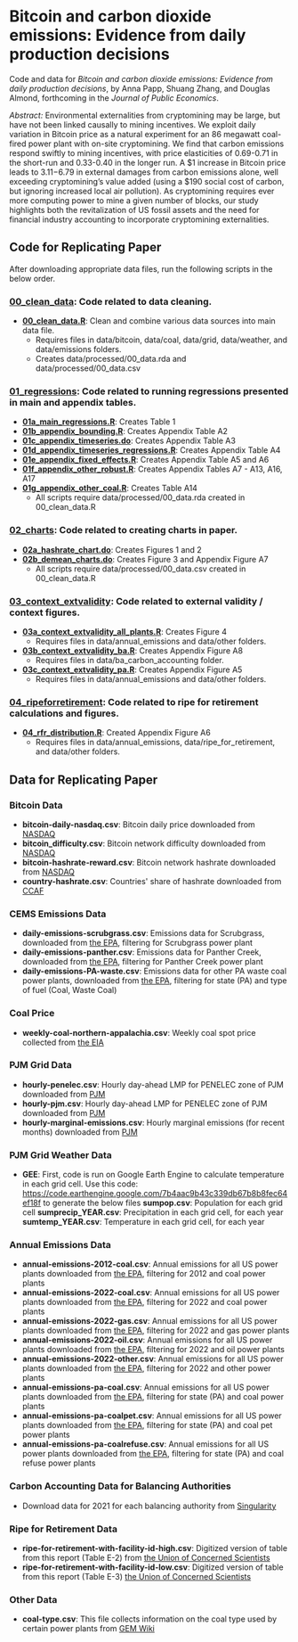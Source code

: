 # Bitcoin and carbon dioxide emissions: Evidence from daily production decisions

Code and data for *Bitcoin and carbon dioxide emissions: Evidence from daily production decisions*, by Anna Papp, Shuang Zhang, and Douglas Almond, forthcoming in the *Journal of Public Economics*. 

*Abstract:* Environmental externalities from cryptomining may be large, but have not been linked causally to mining incentives. We exploit daily variation in Bitcoin price as a natural experiment for an 86 megawatt coal-fired power plant with on-site cryptomining. We find that carbon emissions respond swiftly to mining incentives, with price elasticities of 0.69-0.71 in the short-run and 0.33-0.40 in the longer run. A $1 increase in Bitcoin price leads to $3.11-$6.79 in external damages from carbon emissions alone, well exceeding cryptomining’s value added (using a $190 social cost of carbon, but ignoring increased local air pollution). As cryptomining requires ever more computing power to mine a given number of blocks, our study highlights both the revitalization of US fossil assets and the need for financial industry accounting to incorporate cryptomining externalities.

## Code for Replicating Paper

After downloading appropriate data files, run the following scripts in the below order.
### [__00_clean_data__](code/00_clean_data): Code related to data cleaning.
- [__00_clean_data.R__](code/00_clean_data/00_clean_data.R): Clean and combine various data sources into main data file.
  - Requires files in data/bitcoin, data/coal, data/grid, data/weather, and data/emissions folders.
  - Creates data/processed/00_data.rda and data/processed/00_data.csv
### [__01_regressions__](code/01_regressions): Code related to running regressions presented in main and appendix tables.
- [__01a_main_regressions.R__](code/01_regressions/01a_main_regressions.R): Creates Table 1 
- [__01b_appendix_bounding.R__](code/01_regressions/01b_appendix_bounding.R): Creates Appendix Table A2 
- [__01c_appendix_timeseries.do__](code/01_regressions/01c_appendix_timeseries.do): Creates Appendix Table A3 
- [__01d_appendix_timeseries_regressions.R__](code/01_regressions/01d_appendix_timeseries_regressions.R): Creates Appendix Table A4 
- [__01e_appendix_fixed_effects.R__](code/01_regressions/01e_appendix_fixed_effects.R): Creates Appendix Table A5 and A6 
- [__01f_appendix_other_robust.R__](code/01_regressions/01f_appendix_other_robust.R): Creates Appendix Tables A7 - A13, A16, A17
- [__01g_appendix_other_coal.R__](code/01_regressions/01g_appendix_other_coal.R): Creates Table A14
  - All scripts require data/processed/00_data.rda created in 00_clean_data.R
### [__02_charts__](code/02_charts): Code related to creating charts in paper.
- [__02a_hashrate_chart.do__](code/02_charts/02a_hashrate_chart.do): Creates Figures 1 and 2 
- [__02b_demean_charts.do__](code/02b_demean_charts.do): Creates Figure 3 and Appendix Figure A7
  - All scripts require data/processed/00_data.csv created in 00_clean_data.R
### [__03_context_extvalidity__](code/03_context_extvalidity): Code related to external validity / context figures.
- [__03a_context_extvalidity_all_plants.R__](code/03_context_extvalidity/03a_context_extvalidity_all_plants.R): Creates Figure 4
  - Requires files in data/annual_emissions and data/other folders.
- [__03b_context_extvalidity_ba.R__](code/03_context_extvalidity/03b_context_extvalidity_ba.R): Creates Appendix Figure A8
  - Requires files in data/ba_carbon_accounting folder.
- [__03c_context_extvalidity_pa.R__](code/03_context_extvalidity/03c_context_extvalidity_pa.R): Creates Appendix Figure A5
  - Requires files in data/annual_emissions and data/other folders.
### [__04_ripeforretirement__](code/04_ripeforretirement): Code related to ripe for retirement calculations and figures.
- [__04_rfr_distribution.R__](code/04_ripe_for_retirement/04_rfr_distribution.R): Created Appendix Figure A6
  - Requires files in data/annual_emissions, data/ripe_for_retirement, and data/other folders.

## Data for Replicating Paper

### Bitcoin Data
- __bitcoin-daily-nasdaq.csv__: Bitcoin daily price downloaded from [NASDAQ](https://data.nasdaq.com/data/BCHAIN/MKPRU-bitcoin-market-price-usd)
- __bitcoin_difficulty.csv__: Bitcoin network difficulty downloaded from [NASDAQ](https://data.nasdaq.com/data/BCHAIN/DIFF-bitcoin-difficulty)
- __bitcoin-hashrate-reward.csv__: Bitcoin network hashrate downloaded from [NASDAQ](https://data.nasdaq.com/data/BCHAIN/HRATE-bitcoin-hash-rate)
- __country-hashrate.csv__: Countries' share of hashrate downloaded from [CCAF](https://ccaf.io/cbnsi/cbeci/mining_map)

### CEMS Emissions Data 
- __daily-emissions-scrubgrass.csv__: Emissions data for Scrubgrass, downloaded from [the EPA](https://campd.epa.gov/data/custom-data-download), filtering for Scrubgrass power plant
- __daily-emissions-panther.csv__: Emissions data for Panther Creek, downloaded from [the EPA](https://campd.epa.gov/data/custom-data-download), filtering for Panther Creek power plant
- __daily-emissions-PA-waste.csv__: Emissions data for other PA waste coal power plants, downloaded from [the EPA](https://campd.epa.gov/data/custom-data-download), filtering for state (PA) and type of fuel (Coal, Waste Coal)

### Coal Price 
- __weekly-coal-northern-appalachia.csv__: Weekly coal spot price collected from [the EIA](https://www.eia.gov/coal/markets/#tabs-prices-1)

### PJM Grid Data
- __hourly-penelec.csv__: Hourly day-ahead LMP for PENELEC zone of PJM downloaded from [PJM](https://dataminer2.pjm.com/feed/da_hrl_lmps)
- __hourly-pjm.csv__: Hourly day-ahead LMP for PENELEC zone of PJM downloaded from [PJM](https://dataminer2.pjm.com/feed/da_hrl_lmps)
- __hourly-marginal-emissions.csv__: Hourly marginal emissions (for recent months) downloaded from [PJM](https://dataminer2.pjm.com/feed/fivemin_marginal_emissions/definition)

### PJM Grid Weather Data 
- __GEE__: First, code is run on Google Earth Engine to calculate temperature in each grid cell. Use this code: https://code.earthengine.google.com/7b4aac9b43c339db67b8b8fec64ef18f to generate the below files
__sumpop.csv__: Population for each grid cell
__sumprecip_YEAR.csv__: Precipitation in each grid cell, for each year
__sumtemp_YEAR.csv__: Temperature in each grid cell, for each year

### Annual Emissions Data 
- __annual-emissions-2012-coal.csv__: Annual emissions for all US power plants downloaded from [the EPA](https://campd.epa.gov/data/custom-data-download), filtering for 2012 and coal power plants
- __annual-emissions-2022-coal.csv__: Annual emissions for all US power plants downloaded from [the EPA](https://campd.epa.gov/data/custom-data-download), filtering for 2022 and coal power plants 
- __annual-emissions-2022-gas.csv__: Annual emissions for all US power plants downloaded from [the EPA](https://campd.epa.gov/data/custom-data-download), filtering for 2022 and gas power plants 
- __annual-emissions-2022-oil.csv__: Annual emissions for all US power plants downloaded from [the EPA](https://campd.epa.gov/data/custom-data-download), filtering for 2022 and oil power plants 
- __annual-emissions-2022-other.csv__: Annual emissions for all US power plants downloaded from [the EPA](https://campd.epa.gov/data/custom-data-download), filtering for 2022 and other power plants
- __annual-emissions-pa-coal.csv__: Annual emissions for all US power plants downloaded from [the EPA](https://campd.epa.gov/data/custom-data-download), filtering for state (PA) and coal power plants 
- __annual-emissions-pa-coalpet.csv__: Annual emissions for all US power plants downloaded from [the EPA](https://campd.epa.gov/data/custom-data-download), filtering for state (PA) and coal pet power plants 
- __annual-emissions-pa-coalrefuse.csv__: Annual emissions for all US power plants downloaded from [the EPA](https://campd.epa.gov/data/custom-data-download), filtering for state (PA) and coal refuse power plants 

### Carbon Accounting Data for Balancing Authorities 
- Download data for 2021 for each balancing authority from [Singularity](https://singularity.energy/data-download-page)

### Ripe for Retirement Data 
- __ripe-for-retirement-with-facility-id-high.csv__: Digitized version of table from this report (Table E-2) from [the Union of Concerned Scientists](https://www.ucsusa.org/sites/default/files/2019-09/Ripe-for-Retirement-Executive-Summary.pdf)
- __ripe-for-retirement-with-facility-id-low.csv__: Digitized version of table from this report (Table E-3) [the Union of Concerned Scientists](https://www.ucsusa.org/sites/default/files/2019-09/Ripe-for-Retirement-Executive-Summary.pdf)

### Other Data 
- __coal-type.csv__: This file collects information on the coal type used by certain power plants from [GEM Wiki](https://www.gem.wiki/Main_Page)


